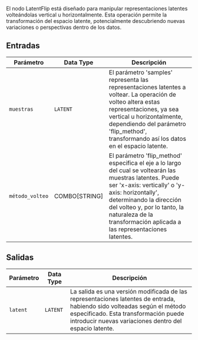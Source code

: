 
El nodo LatentFlip está diseñado para manipular representaciones latentes volteándolas vertical u horizontalmente. Esta operación permite la transformación del espacio latente, potencialmente descubriendo nuevas variaciones o perspectivas dentro de los datos.

## Entradas

| Parámetro     | Data Type | Descripción |
|---------------|--------------|-------------|
| `muestras`     | `LATENT`     | El parámetro 'samples' representa las representaciones latentes a voltear. La operación de volteo altera estas representaciones, ya sea vertical u horizontalmente, dependiendo del parámetro 'flip_method', transformando así los datos en el espacio latente. |
| `método_volteo` | COMBO[STRING] | El parámetro 'flip_method' especifica el eje a lo largo del cual se voltearán las muestras latentes. Puede ser 'x-axis: vertically' o 'y-axis: horizontally', determinando la dirección del volteo y, por lo tanto, la naturaleza de la transformación aplicada a las representaciones latentes. |

## Salidas

| Parámetro | Data Type | Descripción |
|-----------|-------------|-------------|
| `latent`  | `LATENT`    | La salida es una versión modificada de las representaciones latentes de entrada, habiendo sido volteadas según el método especificado. Esta transformación puede introducir nuevas variaciones dentro del espacio latente. |
